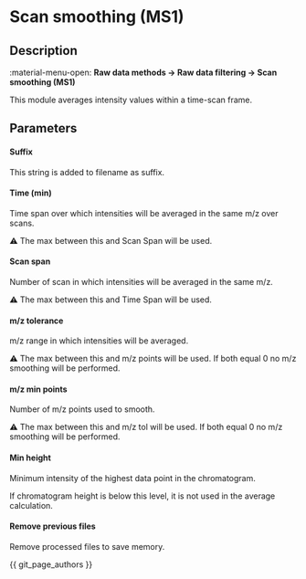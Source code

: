 # **Scan smoothing (MS1)**

## **Description**

:material-menu-open: **Raw data methods → Raw data filtering → Scan smoothing (MS1)**

This module averages intensity values within a time-scan frame.

## **Parameters**

#### **Suffix**

This string is added to filename as suffix.

#### **Time (min)**

Time span over which intensities will be averaged in the same m/z over scans.

:warning: The max between this and Scan Span will be used.

#### **Scan span**

Number of scan in which intensities will be averaged in the same m/z.

:warning: The max between this and Time Span will be used.

#### **m/z tolerance**

m/z range in which intensities will be averaged.

:warning: The max between this and m/z points will be used. If both equal 0 no m/z smoothing will be performed.

#### **m/z min points**

Number of m/z points used to smooth.

:warning: The max between this and m/z tol will be used. If both equal 0 no m/z smoothing will be performed.

#### **Min height**

Minimum intensity of the highest data point in the chromatogram.

If chromatogram height is below this level, it is not used in the average calculation.

#### **Remove previous files**

Remove processed files to save memory.

{{ git_page_authors }}

